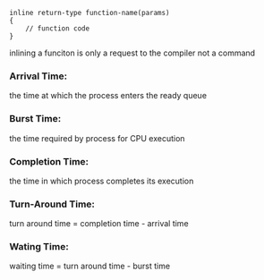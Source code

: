 ```
inline return-type function-name(params)
{
    // function code
}
```

inlining a funciton is only a request to the compiler not a command

### Arrival Time:

the time at which the process enters the ready queue

### Burst Time:

the time required by process for CPU execution

### Completion Time:

the time in which process completes its execution

### Turn-Around Time:

turn around time = completion time - arrival time

### Wating Time:

waiting time = turn around time - burst time
